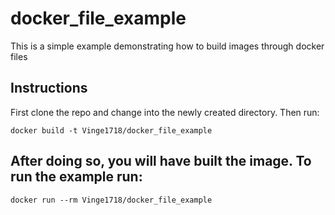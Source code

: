 # docker_file_example
This is a simple example demonstrating how to build images through docker files 
## Instructions
First clone the repo and change into the newly created directory. Then run:


    docker build -t Vinge1718/docker_file_example


## After doing so, you will have built the image. To run the example run:


    docker run --rm Vinge1718/docker_file_example
